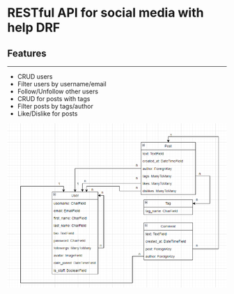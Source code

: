 # RESTful API for social media with help DRF

## Features
<hr>

- CRUD users
- Filter users by username/email
- Follow/Unfollow other users
- CRUD for posts with tags
- Filter posts by tags/author
- Like/Dislike for posts

![img.png](img.png)